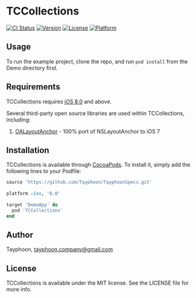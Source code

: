 # TCCollections

[![CI Status](http://img.shields.io/travis/Tayphoon/TCCollections.svg?style=flat)](https://travis-ci.org/Tayphoon/TCCollections)
[![Version](https://img.shields.io/cocoapods/v/TCCollections.svg?style=flat)](http://cocoapods.org/pods/TCCollections)
[![License](https://img.shields.io/cocoapods/l/TCCollections.svg?style=flat)](http://cocoapods.org/pods/TCCollections)
[![Platform](https://img.shields.io/cocoapods/p/TCCollections.svg?style=flat)](http://cocoapods.org/pods/TCCollections)

## Usage

To run the example project, clone the repo, and run `pod install` from the Demo directory first.

## Requirements

TCCollections requires [iOS 8.0](https://developer.apple.com/library/ios/releasenotes/General/WhatsNewIniOS/Articles/iOS8.html) and above.

Several third-party open source libraries are used within TCCollections, including:

1. [OALayoutAnchor](https://github.com/oarrabi/OALayoutAnchor) - 100% port of NSLayoutAnchor to iOS 7

## Installation

TCCollections is available through [CocoaPods](http://cocoapods.org). To install
it, simply add the following lines to your Podfile:

```ruby
source 'https://github.com/Tayphoon/TayphoonSpecs.git'
 
platform :ios, '8.0'
 
target 'DemoApp' do
  pod 'TCCollections'
end
```

## Author

Tayphoon, tayphoon.company@gmail.com

## License

TCCollections is available under the MIT license. See the LICENSE file for more info.
